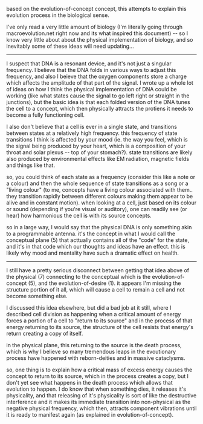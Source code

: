 based on the evolution-of-concept concept, this attempts to explain this evolution process in the biological sense.

I've only read a very little amount of biology (I'm literally going through macroevolution.net right now and its what inspired this document) -- so I know very little about about the physical implementation of biology, and so inevitably some of these ideas will need updating...

---

I suspect that DNA is a resonant device, and it's not just a singular frequency. I believe that the DNA folds in various ways to adjust this frequency, and also I beieve that the oxygen components store a charge which affects the amplitude of that part of the signal. I wrote up a whole lot of ideas on how I think the physical implementation of DNA could be working (like what states cause the signal to go left right or straight in the junctions), but the basic idea is that each folded version of the DNA tunes the cell to a concept, which then physically attracts the protiens it needs to become a fully functioning cell.

I also don't believe that a cell is ever in a single state, and transitions between states at a relatively high frequency. this frequency of state transitions I think is affected by your mood (ie. the way you feel, which is the signal being produced by your heart, which is a composition of your throat and solar plexus -- top of your stomach?). state transitions are likely also produced by environmental effects like EM radiation, magnetic fields and things like that.

so, you could think of each state as a frequency (consider this like a note or a colour) and then the whole sequence of state transitions as a song or a "living colour" (to me, concepts have a living colour associated with them.. they transition rapidly between different colours making them appear to be alive and in constant motion). when looking at a cell, just based on its colour or sound (depending if you're visual or auditory), one can readily see (or hear) how harmonious the cell is with its source concepts.

so in a large way, I would say that the physical DNA is only something akin to a programmable antenna. it's the concept in what I would call the conceptual plane (5) that acttually contains all of the "code" for the state, and it's in that code which our thoughts and ideas have an effect. this is likely why mood and mentality have such a dramatic effect on health.

---

I still have a pretty serious disconnect between getting that idea above of the physical (7) connecting to the conceptual which is the evolution-of-concept (5), and the evolution-of-desire (1). it appears I'm missing the structure portion of it all, which will cause a cell to remain a cell and not become something else.

I discussed this idea elsewhere, but did a bad job at it still, where I described cell division as happening when a critical amount of energy forces a portion of a cell to "return to its source" and in the process of that energy returning to its source, the structure of the cell resists that energy's return creating a copy of itself.

in the physical plane, this returning to the source is the death process, which is why I believe so many tremendous leaps in the evoutionary process have happened with reborn-deities and in massive cataclysms.

so, one thing is to explain how a critical mass of excess energy causes the concept to return to its source, which in the process creates a copy, but I don't yet see what happens in the death process which allows that evolution to happen. I do know that when something dies, it releases it's physicality, and that releasing of it's physicality is sort of like the destructive interference and it makes its immediate transition into non-physical as the negative physical frequency, which then, attracts component vibrations until it is ready to manifest again (as explained in evolution-of-concept).

